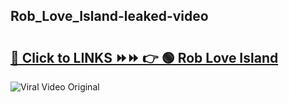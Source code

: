
 ## Rob_Love_Island-leaked-video 

# <h2><a href="https://clipsfans.com/Rob_Love_Island&ref=git">🔗 Click to LINKS ⏩⏩ 👉 🟢 Rob Love Island </a></h2>

<a href="https://clipsfans.com/Rob_Love_Island&ref=git" rel="nofollow" data-target="animated-image.originalLink"><img src="https://i.ibb.co.com/xMMVF88/686577567.gif" alt="Viral Video Original" style="max-width: 100%; display: inline-block;" data-target="animated-image.originalImage"></a>
